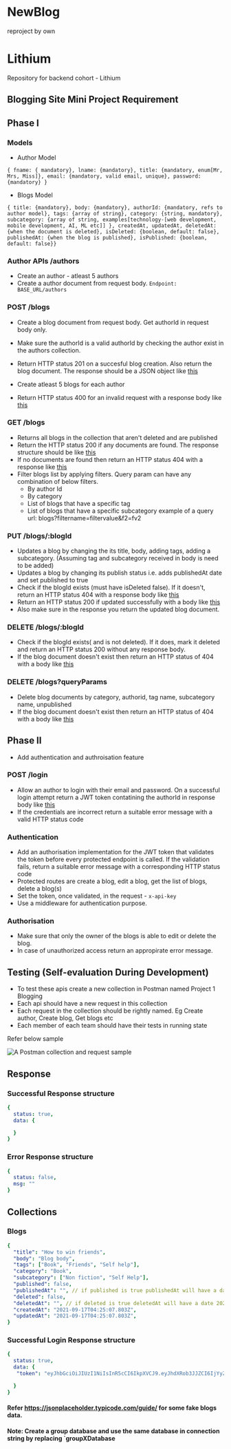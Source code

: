 # NewBlog
reproject by own

# Lithium

Repository for backend cohort - Lithium

## Blogging Site Mini Project Requirement

## Phase I

### Models
- Author Model
```
{ fname: { mandatory}, lname: {mandatory}, title: {mandatory, enum[Mr, Mrs, Miss]}, email: {mandatory, valid email, unique}, password: {mandatory} }
```
- Blogs Model
```
{ title: {mandatory}, body: {mandatory}, authorId: {mandatory, refs to author model}, tags: {array of string}, category: {string, mandatory}, subcategory: {array of string, examples[technology-[web development, mobile development, AI, ML etc]] }, createdAt, updatedAt, deletedAt: {when the document is deleted}, isDeleted: {boolean, default: false}, publishedAt: {when the blog is published}, isPublished: {boolean, default: false}}
```

### Author APIs /authors
- Create an author - atleast 5 authors
- Create a author document from request body.
  `Endpoint: BASE_URL/authors`

### POST /blogs
- Create a blog document from request body. Get authorId in request body only.
- Make sure the authorId is a valid authorId by checking the author exist in the authors collection.
- Return HTTP status 201 on a succesful blog creation. Also return the blog document. The response should be a JSON object like [this](#successful-response-structure) 
- Create atleast 5 blogs for each author

- Return HTTP status 400 for an invalid request with a response body like [this](#error-response-structure)

### GET /blogs
- Returns all blogs in the collection that aren't deleted and are published
- Return the HTTP status 200 if any documents are found. The response structure should be like [this](#successful-response-structure) 
- If no documents are found then return an HTTP status 404 with a response like [this](#error-response-structure) 
- Filter blogs list by applying filters. Query param can have any combination of below filters.
  - By author Id
  - By category
  - List of blogs that have a specific tag
  - List of blogs that have a specific subcategory
example of a query url: blogs?filtername=filtervalue&f2=fv2

### PUT /blogs/:blogId
- Updates a blog by changing the its title, body, adding tags, adding a subcategory. (Assuming tag and subcategory received in body is need to be added)
- Updates a blog by changing its publish status i.e. adds publishedAt date and set published to true
- Check if the blogId exists (must have isDeleted false). If it doesn't, return an HTTP status 404 with a response body like [this](#error-response-structure)
- Return an HTTP status 200 if updated successfully with a body like [this](#successful-response-structure) 
- Also make sure in the response you return the updated blog document. 

### DELETE /blogs/:blogId
- Check if the blogId exists( and is not deleted). If it does, mark it deleted and return an HTTP status 200 without any response body.
- If the blog document doesn't exist then return an HTTP status of 404 with a body like [this](#error-response-structure) 

### DELETE /blogs?queryParams
- Delete blog documents by category, authorid, tag name, subcategory name, unpublished
- If the blog document doesn't exist then return an HTTP status of 404 with a body like [this](#error-response-structure)

## Phase II

- Add authentication and authroisation feature

### POST /login
- Allow an author to login with their email and password. On a successful login attempt return a JWT token contatining the authorId in response body like [this](#Successful-login-Response-structure)
- If the credentials are incorrect return a suitable error message with a valid HTTP status code

### Authentication
- Add an authorisation implementation for the JWT token that validates the token before every protected endpoint is called. If the validation fails, return a suitable error message with a corresponding HTTP status code
- Protected routes are create a blog, edit a blog, get the list of blogs, delete a blog(s)
- Set the token, once validated, in the request - `x-api-key`
- Use a middleware for authentication purpose.

### Authorisation
- Make sure that only the owner of the blogs is able to edit or delete the blog.
- In case of unauthorized access return an appropirate error message.

## Testing (Self-evaluation During Development)
- To test these apis create a new collection in Postman named Project 1 Blogging 
- Each api should have a new request in this collection
- Each request in the collection should be rightly named. Eg Create author, Create blog, Get blogs etc
- Each member of each team should have their tests in running state


Refer below sample

 ![A Postman collection and request sample](assets/Postman-collection-sample.png)

## Response


### Successful Response structure
```yaml
{
  status: true,
  data: {

  }
}
```
### Error Response structure
```yaml
{
  status: false,
  msg: ""
}
```





## Collections
### Blogs
```yaml
{
  "title": "How to win friends",
  "body": "Blog body",
  "tags": ["Book", "Friends", "Self help"],
  "category": "Book",
  "subcategory": ["Non fiction", "Self Help"],
  "published": false,
  "publishedAt": "", // if published is true publishedAt will have a date 2021-09-17T04:25:07.803Z
  "deleted": false,
  "deletedAt": "", // if deleted is true deletedAt will have a date 2021-09-17T04:25:07.803Z,
  "createdAt": "2021-09-17T04:25:07.803Z",
  "updatedAt": "2021-09-17T04:25:07.803Z",
}
```
### Successful Login Response structure
```yaml
{
  status: true,
  data: {
   "token": "eyJhbGciOiJIUzI1NiIsInR5cCI6IkpXVCJ9.eyJhdXRob3JJZCI6IjYyZmUzYmUzMzY2ZmFkNDZjY2Q1MzI3ZiIsImlhdCI6MTY2MDgzMDA4MywiZXhwIjoxNjYwODY2MDgzfQ.mSo-TLyRlGhMNcy4ftEvvIlCHlyEqpaFZc-iBth4lfg"

  }
}
```
#### Refer https://jsonplaceholder.typicode.com/guide/ for some fake blogs data.

#### Note: Create a group database and use the same database in connection string by replacing `groupXDatabase
